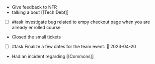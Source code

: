- Give feedback to NFR
- talking a bout [[Tech Debt]]
- [ ] #task investigate bug related to empy checkout page when you are already enrolled course
- Closed the small tickets
- [ ] #task Finalize a few dates for the team event. 📅 2023-04-20
- Had an incident regarding [[Commons]]